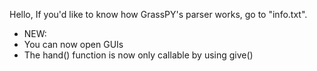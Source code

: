 Hello, If you'd like to know how GrassPY's parser works, go to "info.txt".
- NEW:
- You can now open GUIs
- The hand() function is now only callable by using give()
